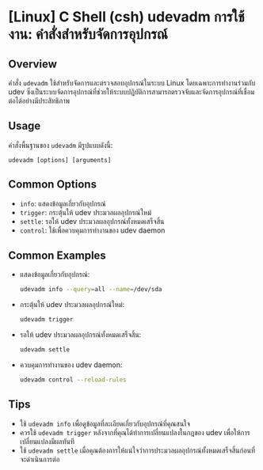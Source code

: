 # [Linux] C Shell (csh) udevadm การใช้งาน: คำสั่งสำหรับจัดการอุปกรณ์

## Overview
คำสั่ง `udevadm` ใช้สำหรับจัดการและตรวจสอบอุปกรณ์ในระบบ Linux โดยเฉพาะการทำงานร่วมกับ udev ซึ่งเป็นระบบจัดการอุปกรณ์ที่ช่วยให้ระบบปฏิบัติการสามารถตรวจจับและจัดการอุปกรณ์ที่เชื่อมต่อได้อย่างมีประสิทธิภาพ

## Usage
คำสั่งพื้นฐานของ `udevadm` มีรูปแบบดังนี้:
```
udevadm [options] [arguments]
```

## Common Options
- `info`: แสดงข้อมูลเกี่ยวกับอุปกรณ์
- `trigger`: กระตุ้นให้ udev ประมวลผลอุปกรณ์ใหม่
- `settle`: รอให้ udev ประมวลผลอุปกรณ์ทั้งหมดเสร็จสิ้น
- `control`: ใช้เพื่อควบคุมการทำงานของ udev daemon

## Common Examples
- แสดงข้อมูลเกี่ยวกับอุปกรณ์:
  ```bash
  udevadm info --query=all --name=/dev/sda
  ```

- กระตุ้นให้ udev ประมวลผลอุปกรณ์ใหม่:
  ```bash
  udevadm trigger
  ```

- รอให้ udev ประมวลผลอุปกรณ์ทั้งหมดเสร็จสิ้น:
  ```bash
  udevadm settle
  ```

- ควบคุมการทำงานของ udev daemon:
  ```bash
  udevadm control --reload-rules
  ```

## Tips
- ใช้ `udevadm info` เพื่อดูข้อมูลที่ละเอียดเกี่ยวกับอุปกรณ์ที่คุณสนใจ
- ควรใช้ `udevadm trigger` หลังจากที่คุณได้ทำการเปลี่ยนแปลงในกฎของ udev เพื่อให้การเปลี่ยนแปลงมีผลทันที
- ใช้ `udevadm settle` เมื่อคุณต้องการให้แน่ใจว่าการประมวลผลอุปกรณ์ทั้งหมดเสร็จสิ้นก่อนที่จะดำเนินการต่อ